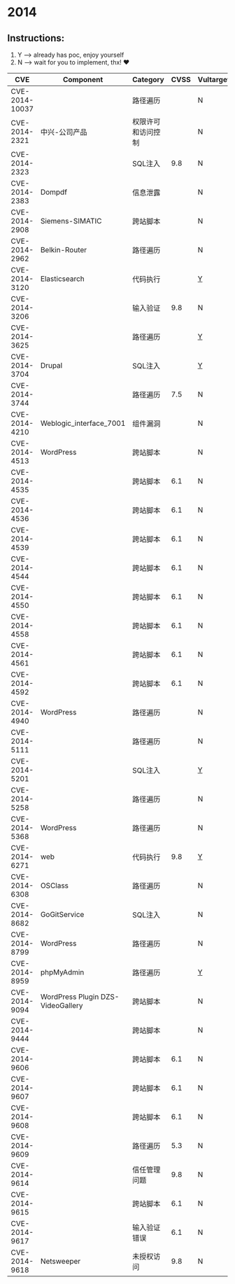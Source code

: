 # 2014

## Instructions:

1. Y --> already has poc, enjoy yourself
2. N --> wait for you to implement, thx! :heart:

| CVE | Component | Category | CVSS | Vultarget | pocsploit | Nuclei | Xray | pocsuite3 | goby | others |
|-----|-----------|----------|------|-----------|-----------|--------|------|-----------|------|--------|
| CVE-2014-10037 |  | 路径遍历 |  | N | [Y](CVE-2014-10037/poc/pocsploit/) | [Y](CVE-2014-10037/poc/nuclei/) | N | N | N | [Y](CVE-2014-10037/poc/others/) |
| CVE-2014-2321 | 中兴-公司产品 | 权限许可和访问控制 |  | N | [Y](CVE-2014-2321/poc/pocsploit/) | [Y](CVE-2014-2321/poc/nuclei/) | N | N | N | N |
| CVE-2014-2323 |  | SQL注入 | 9.8 | N | [Y](CVE-2014-2323/poc/pocsploit/) | [Y](CVE-2014-2323/poc/nuclei/) | N | N | N | [Y](CVE-2014-2323/poc/others/) |
| CVE-2014-2383 | Dompdf | 信息泄露 |  | N | [Y](CVE-2014-2383/poc/pocsploit/) | [Y](CVE-2014-2383/poc/nuclei/) | N | N | N | [Y](CVE-2014-2383/poc/others/) |
| CVE-2014-2908 | Siemens-SIMATIC | 跨站脚本 |  | N | [Y](CVE-2014-2908/poc/pocsploit/) | [Y](CVE-2014-2908/poc/nuclei/) | N | N | N | [Y](CVE-2014-2908/poc/others/) |
| CVE-2014-2962 | Belkin-Router | 路径遍历 |  | N | [Y](CVE-2014-2962/poc/pocsploit/) | [Y](CVE-2014-2962/poc/nuclei/) | N | N | N | [Y](CVE-2014-2962/poc/others/) |
| CVE-2014-3120 | Elasticsearch | 代码执行  |  | [Y](CVE-2014-3120/vultarget/) | [Y](CVE-2014-3120/poc/pocsploit/) | [Y](CVE-2014-3120/poc/nuclei/) | [Y](CVE-2014-3120/poc/xray/) | N | [Y](CVE-2014-3120/poc/goby/) | [Y](CVE-2014-3120/poc/others/) |
| CVE-2014-3206 |  | 输入验证 | 9.8 | N | [Y](CVE-2014-3206/poc/pocsploit/) | [Y](CVE-2014-3206/poc/nuclei/) | N | N | N | N |
| CVE-2014-3625 |  | 路径遍历 |  | [Y](CVE-2014-3625/vultarget/) | N | N | N | N | N | [Y](CVE-2014-3625/poc/others/) |
| CVE-2014-3704 | Drupal | SQL注入 |  | [Y](CVE-2014-3704/vultarget/) | [Y](CVE-2014-3704/poc/pocsploit/) | [Y](CVE-2014-3704/poc/nuclei/) | [Y](CVE-2014-3704/poc/xray/) | N | N | [Y](CVE-2014-3704/poc/others/) |
| CVE-2014-3744 |  | 路径遍历 | 7.5 | N | [Y](CVE-2014-3744/poc/pocsploit/) | [Y](CVE-2014-3744/poc/nuclei/) | N | N | N | N |
| CVE-2014-4210 | Weblogic_interface_7001 | 组件漏洞 |  | N | [Y](CVE-2014-4210/poc/pocsploit/) | [Y](CVE-2014-4210/poc/nuclei/) | N | N | [Y](CVE-2014-4210/poc/goby/) | [Y](CVE-2014-4210/poc/others/) |
| CVE-2014-4513 | WordPress | 跨站脚本 |  | N | [Y](CVE-2014-4513/poc/pocsploit/) | [Y](CVE-2014-4513/poc/nuclei/) | N | N | N | N |
| CVE-2014-4535 |  | 跨站脚本 | 6.1 | N | [Y](CVE-2014-4535/poc/pocsploit/) | [Y](CVE-2014-4535/poc/nuclei/) | N | N | N | N |
| CVE-2014-4536 |  | 跨站脚本 | 6.1 | N | [Y](CVE-2014-4536/poc/pocsploit/) | [Y](CVE-2014-4536/poc/nuclei/) | N | N | N | N |
| CVE-2014-4539 |  | 跨站脚本 | 6.1 | N | [Y](CVE-2014-4539/poc/pocsploit/) | [Y](CVE-2014-4539/poc/nuclei/) | N | N | N | N |
| CVE-2014-4544 |  | 跨站脚本 | 6.1 | N | [Y](CVE-2014-4544/poc/pocsploit/) | [Y](CVE-2014-4544/poc/nuclei/) | N | N | N | N |
| CVE-2014-4550 |  | 跨站脚本 | 6.1 | N | [Y](CVE-2014-4550/poc/pocsploit/) | [Y](CVE-2014-4550/poc/nuclei/) | N | N | N | N |
| CVE-2014-4558 |  | 跨站脚本 | 6.1 | N | [Y](CVE-2014-4558/poc/pocsploit/) | [Y](CVE-2014-4558/poc/nuclei/) | N | N | N | N |
| CVE-2014-4561 |  | 跨站脚本 | 6.1 | N | [Y](CVE-2014-4561/poc/pocsploit/) | [Y](CVE-2014-4561/poc/nuclei/) | N | N | N | N |
| CVE-2014-4592 |  | 跨站脚本 | 6.1 | N | [Y](CVE-2014-4592/poc/pocsploit/) | [Y](CVE-2014-4592/poc/nuclei/) | N | N | N | N |
| CVE-2014-4940 | WordPress | 路径遍历 |  | N | [Y](CVE-2014-4940/poc/pocsploit/) | [Y](CVE-2014-4940/poc/nuclei/) | N | N | N | [Y](CVE-2014-4940/poc/others/) |
| CVE-2014-5111 |  | 路径遍历 |  | N | [Y](CVE-2014-5111/poc/pocsploit/) | [Y](CVE-2014-5111/poc/nuclei/) | N | N | N | [Y](CVE-2014-5111/poc/others/) |
| CVE-2014-5201 |  | SQL注入 |  | [Y](CVE-2014-5201/vultarget/) | N | N | N | N | N | [Y](CVE-2014-5201/poc/others/) |
| CVE-2014-5258 |  | 路径遍历 |  | N | [Y](CVE-2014-5258/poc/pocsploit/) | [Y](CVE-2014-5258/poc/nuclei/) | N | N | N | [Y](CVE-2014-5258/poc/others/) |
| CVE-2014-5368 | WordPress | 路径遍历 |  | N | [Y](CVE-2014-5368/poc/pocsploit/) | [Y](CVE-2014-5368/poc/nuclei/) | N | N | N | [Y](CVE-2014-5368/poc/others/) |
| CVE-2014-6271 | web | 代码执行 | 9.8 | [Y](CVE-2014-6271/vultarget/) | [Y](CVE-2014-6271/poc/pocsploit/) | [Y](CVE-2014-6271/poc/nuclei/) | [Y](CVE-2014-6271/poc/xray/) | N | N | [Y](CVE-2014-6271/poc/others/) |
| CVE-2014-6308 | OSClass | 路径遍历 |  | N | [Y](CVE-2014-6308/poc/pocsploit/) | [Y](CVE-2014-6308/poc/nuclei/) | N | N | N | [Y](CVE-2014-6308/poc/others/) |
| CVE-2014-8682 | GoGitService | SQL注入 |  | N | [Y](CVE-2014-8682/poc/pocsploit/) | [Y](CVE-2014-8682/poc/nuclei/) | N | N | N | [Y](CVE-2014-8682/poc/others/) |
| CVE-2014-8799 | WordPress | 路径遍历 |  | N | [Y](CVE-2014-8799/poc/pocsploit/) | [Y](CVE-2014-8799/poc/nuclei/) | N | N | N | [Y](CVE-2014-8799/poc/others/) |
| CVE-2014-8959 | phpMyAdmin | 路径遍历 |  | [Y](CVE-2014-8959/vultarget/) | N | N | N | N | N | N |
| CVE-2014-9094 | WordPress Plugin DZS-VideoGallery | 跨站脚本 |  | N | [Y](CVE-2014-9094/poc/pocsploit/) | [Y](CVE-2014-9094/poc/nuclei/) | N | N | N | [Y](CVE-2014-9094/poc/others/) |
| CVE-2014-9444 |  | 跨站脚本 |  | N | [Y](CVE-2014-9444/poc/pocsploit/) | [Y](CVE-2014-9444/poc/nuclei/) | N | N | N | N |
| CVE-2014-9606 |  | 跨站脚本 | 6.1 | N | [Y](CVE-2014-9606/poc/pocsploit/) | [Y](CVE-2014-9606/poc/nuclei/) | N | N | N | N |
| CVE-2014-9607 |  | 跨站脚本 | 6.1 | N | [Y](CVE-2014-9607/poc/pocsploit/) | [Y](CVE-2014-9607/poc/nuclei/) | N | N | N | N |
| CVE-2014-9608 |  | 跨站脚本 | 6.1 | N | [Y](CVE-2014-9608/poc/pocsploit/) | [Y](CVE-2014-9608/poc/nuclei/) | N | N | N | N |
| CVE-2014-9609 |  | 路径遍历 | 5.3 | N | [Y](CVE-2014-9609/poc/pocsploit/) | [Y](CVE-2014-9609/poc/nuclei/) | N | N | N | N |
| CVE-2014-9614 |  | 信任管理问题 | 9.8 | N | [Y](CVE-2014-9614/poc/pocsploit/) | [Y](CVE-2014-9614/poc/nuclei/) | N | N | N | N |
| CVE-2014-9615 |  | 跨站脚本 | 6.1 | N | [Y](CVE-2014-9615/poc/pocsploit/) | [Y](CVE-2014-9615/poc/nuclei/) | N | N | N | N |
| CVE-2014-9617 |  | 输入验证错误 | 6.1 | N | [Y](CVE-2014-9617/poc/pocsploit/) | [Y](CVE-2014-9617/poc/nuclei/) | N | N | N | N |
| CVE-2014-9618 | Netsweeper | 未授权访问 | 9.8 | N | [Y](CVE-2014-9618/poc/pocsploit/) | [Y](CVE-2014-9618/poc/nuclei/) | N | N | N | [Y](CVE-2014-9618/poc/others/) |
